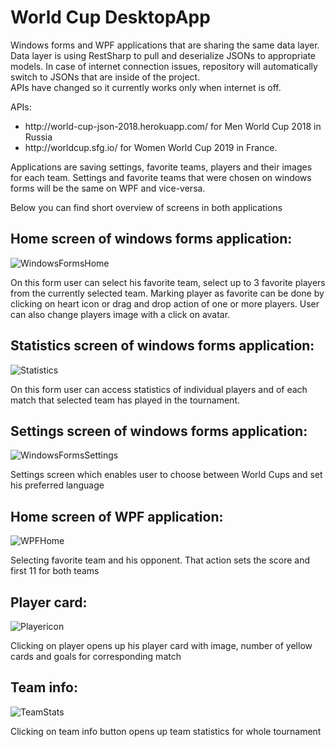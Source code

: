 # World Cup DesktopApp

Windows forms and WPF applications that are sharing the same data layer.
Data layer is using RestSharp to pull and deserialize JSONs to appropriate models. In case of internet connection issues, repository will automatically switch to JSONs that are inside of the project.<br/>
APIs have changed so it currently works only when internet is off.

APIs:
<ul>
        <li>http://world-cup-json-2018.herokuapp.com/ for Men World Cup 2018 in Russia</li>
        <li>http://worldcup.sfg.io/ for Women World Cup 2019 in France.</li> 
</ul>

Applications are saving settings, favorite teams, players and their images for each team. Settings and favorite teams that were chosen on windows forms will be the same on WPF and vice-versa. <br/>

Below you can find short overview of screens in both applications 

## Home screen of windows forms application:
![WindowsFormsHome](https://user-images.githubusercontent.com/81168288/201133740-0167bee8-8755-4fa1-9e45-6dd1bffb2a13.png)

On this form user can select his favorite team, select up to 3 favorite players from the currently selected team. Marking player as favorite can be done by clicking on heart icon or drag and drop action of one or more players. User can also change players image with a click on avatar.

## Statistics screen of windows forms application:
![Statistics](https://user-images.githubusercontent.com/81168288/201134922-2b5bfe13-6435-4cd6-ab82-ee3e27c775be.png)

On this form user can access statistics of individual players and of each match that selected team has played in the tournament.

## Settings screen of windows forms application:
![WindowsFormsSettings](https://user-images.githubusercontent.com/81168288/201136937-53ba2b63-c5c2-4eb1-b5d0-1a893a470beb.png)

Settings screen which enables user to choose between World Cups and set his preferred language

## Home screen of WPF application:
![WPFHome](https://user-images.githubusercontent.com/81168288/201147497-de728ba0-06f7-43f2-b9d1-f1b110b7fa98.png)

Selecting favorite team and his opponent. That action sets the score and first 11 for both teams

## Player card:
![Playericon](https://user-images.githubusercontent.com/81168288/201148626-f9b9fd94-cfa7-419e-9bd0-f0b404c18a4f.png)

Clicking on player opens up his player card with image, number of yellow cards and goals for corresponding match

## Team info:
![TeamStats](https://user-images.githubusercontent.com/81168288/201149028-f00ab56a-1ebd-40c3-b60b-790a204a31d7.png)

Clicking on team info button opens up team statistics for whole tournament
